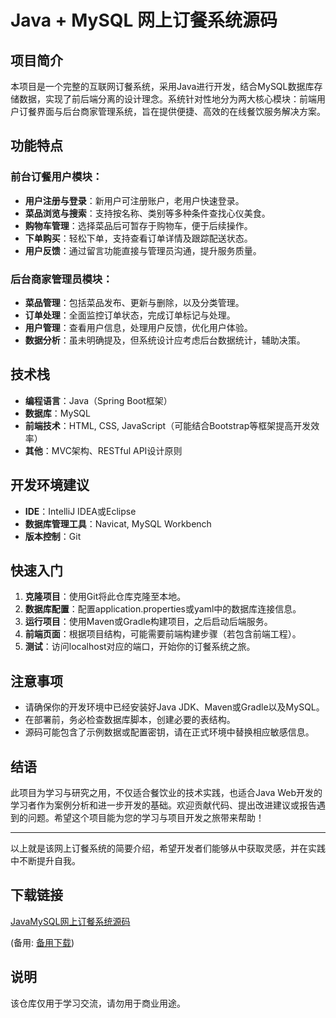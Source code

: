 # Java + MySQL 网上订餐系统源码

## 项目简介

本项目是一个完整的互联网订餐系统，采用Java进行开发，结合MySQL数据库存储数据，实现了前后端分离的设计理念。系统针对性地分为两大核心模块：前端用户订餐界面与后台商家管理系统，旨在提供便捷、高效的在线餐饮服务解决方案。

## 功能特点

### 前台订餐用户模块：
- **用户注册与登录**：新用户可注册账户，老用户快速登录。
- **菜品浏览与搜索**：支持按名称、类别等多种条件查找心仪美食。
- **购物车管理**：选择菜品后可暂存于购物车，便于后续操作。
- **下单购买**：轻松下单，支持查看订单详情及跟踪配送状态。
- **用户反馈**：通过留言功能直接与管理员沟通，提升服务质量。

### 后台商家管理员模块：
- **菜品管理**：包括菜品发布、更新与删除，以及分类管理。
- **订单处理**：全面监控订单状态，完成订单标记与处理。
- **用户管理**：查看用户信息，处理用户反馈，优化用户体验。
- **数据分析**：虽未明确提及，但系统设计应考虑后台数据统计，辅助决策。

## 技术栈
- **编程语言**：Java（Spring Boot框架）
- **数据库**：MySQL
- **前端技术**：HTML, CSS, JavaScript（可能结合Bootstrap等框架提高开发效率）
- **其他**：MVC架构、RESTful API设计原则

## 开发环境建议
- **IDE**：IntelliJ IDEA或Eclipse
- **数据库管理工具**：Navicat, MySQL Workbench
- **版本控制**：Git

## 快速入门
1. **克隆项目**：使用Git将此仓库克隆至本地。
2. **数据库配置**：配置application.properties或yaml中的数据库连接信息。
3. **运行项目**：使用Maven或Gradle构建项目，之后启动后端服务。
4. **前端页面**：根据项目结构，可能需要前端构建步骤（若包含前端工程）。
5. **测试**：访问localhost对应的端口，开始你的订餐系统之旅。

## 注意事项
- 请确保你的开发环境中已经安装好Java JDK、Maven或Gradle以及MySQL。
- 在部署前，务必检查数据库脚本，创建必要的表结构。
- 源码可能包含了示例数据或配置密钥，请在正式环境中替换相应敏感信息。

## 结语

此项目为学习与研究之用，不仅适合餐饮业的技术实践，也适合Java Web开发的学习者作为案例分析和进一步开发的基础。欢迎贡献代码、提出改进建议或报告遇到的问题。希望这个项目能为您的学习与项目开发之旅带来帮助！

---

以上就是该网上订餐系统的简要介绍，希望开发者们能够从中获取灵感，并在实践中不断提升自我。

## 下载链接
[JavaMySQL网上订餐系统源码](https://pan.quark.cn/s/54a931af9ad9) 

(备用: [备用下载](https://pan.baidu.com/s/1vflOGtb_tdW1_A1cTtOOPA?pwd=1234))

## 说明

该仓库仅用于学习交流，请勿用于商业用途。

